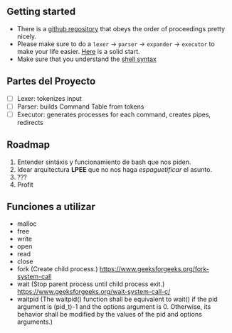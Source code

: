 ## Getting started
- There is a [github repository](https://github.com/Swoorup/mysh) that obeys the order of proceedings pretty nicely. 
- Please make sure to do a `lexer` -> `parser` -> `expander` -> `executor` to make your life easier. [Here](https://www.cs.purdue.edu/homes/grr/SystemsProgrammingBook/Book/Chapter5-WritingYourOwnShell.pdf) is a solid start.
- Make sure that you understand the [shell syntax](https://pubs.opengroup.org/onlinepubs/009695399/utilities/xcu_chap02.html)
## Partes del Proyecto
- [ ] Lexer: tokenizes input
- [ ] Parser: builds Command Table from tokens
- [ ] Executor: generates processes for each command, creates pipes, redirects
## Roadmap
1. Entender sintáxis y funcionamiento de bash que nos piden.
2. Idear arquitectura **LPEE** que no nos haga _espaguetificar_ el asunto.
3. ???
4. Profit
## Funciones a utilizar
- malloc
- free
- write
- open
- read
- close
- fork (Create child process.) https://www.geeksforgeeks.org/fork-system-call
- wait (Stop parent process until child process exit.) https://www.geeksforgeeks.org/wait-system-call-c/
- waitpid (The waitpid() function shall be equivalent to wait() if the pid argument is (pid_t)-1 and the options argument is 0. Otherwise, its behavior shall be modified by the values of the pid and options arguments.)
